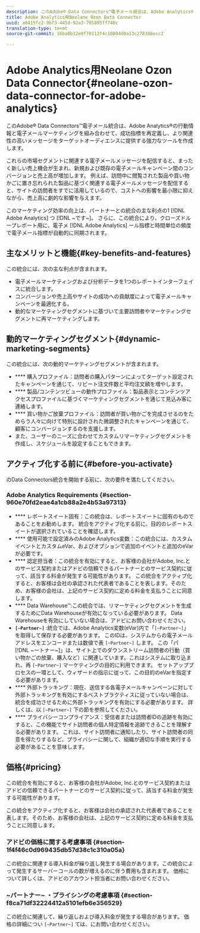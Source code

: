 ```yaml
---
description: このAdobe® Data Connectors™電子メール統合は、Adobe Analytics®の行動情報と電子メールマーケティングを組み合わせて、成功指標を再定義し、より関連性の高いメッセージをターゲットオーディエンスに提供する強力なツールを作成します。
title: Adobe Analytics用Neolane Ozon Data Connector
uuid: a0415fc2-9bf3-445d-92a3-705895ff740c
translation-type: tm+mt
source-git-commit: 16ba0b12e0f70112f4c10804d0a13c278388ecc2

---
```



# Adobe Analytics用Neolane Ozon Data Connector{#neolane-ozon-data-connector-for-adobe-analytics}

このAdobe® Data Connectors™電子メール統合は、Adobe Analytics®の行動情報と電子メールマーケティングを組み合わせて、成功指標を再定義し、より関連性の高いメッセージをターゲットオーディエンスに提供する強力なツールを作成します。

これらの市場セグメントに関連する電子メールメッセージを配信すると、まったく新しい売上機会が生まれ、新規および既存の電子メールキャンペーン間のコンバージョンと売上高が増加します。 例えば、訪問中に閲覧された製品や買い物かごに置き忘れられた製品に基づく関連する電子メールメッセージを配信すると、サイトの訪問者をすでに活用しているので、コストへの影響を最小限に抑えながら、売上高に劇的な影響を与えます。

このマーケティング効率の向上は、パートナーとの統合の主な利点の1 [!DNL Adobe Analytics] つ [!DNL ~です~]。 さらに、この統合により、クローズドループレポート用に、電子メ [!DNL Adobe Analytics] ール指標と時間単位の頻度で電子メール指標が自動的に同期されます。

## 主なメリットと機能{#key-benefits-and-features}

この統合には、次の主な利点が含まれます。

* 電子メールマーケティングおよび分析データを1つのレポートインターフェイスに統合します。
* コンバージョンや売上高やサイトの成功への貢献度によって電子メールキャンペーンを最適化する。
* 動的なマーケティングセグメントに基づいて主要訪問者やマーケティングセグメントに再マーケティングします。

## 動的マーケティングセグメント{#dynamic-marketing-segments}

この統合には、次の動的マーケティングセグメントが含まれます。

* **** 購入プロファイル：訪問者の購入パターンによってターゲット設定されたキャンペーンを通じて、リピート注文件数と平均注文額を増やします。
* **** 製品/コンテンツビューの動作プロファイル：製品表示とコンテンツアクセスプロファイルに基づくマーケティングセグメントを通じて見込み客に連絡します。
* **** 買い物かご放棄プロファイル：訪問者が買い物かごを完成させるのをためらう人々に向けて特別に設計された微調整されたキャンペーンを通じて、顧客にコンバージョンするのを支援します。
* また、ユーザーのニーズに合わせてカスタムリマーケティングセグメントを作成し、スケジュールを設定することもできます。

## アクティブ化する前に{#before-you-activate}

のData Connectors統合を開始する前に、次の要件を満たしてください。

### Adobe Analytics Requirements {#section-960e70fd2eae4a1cb88a2e4b53a97313}

* **** レポートスイート固有：この統合は、レポートスイートに固有のものであることをお勧めします。 統合をアクティブ化する前に、目的のレポートスイートが選択されていることを確認します。
* **** 使用可能で設定済みのAdobe Analytics変数：この統合には、カスタムイベントとカスタムeVar、およびオプションで追加のイベントと追加のeVarが必要です。
* **** 認定担当者：この統合を有効にすると、お客様の会社がAdobe, Inc.とのサービス契約またはアドビの信頼できるパートナーとのサービス契約に従って、該当する料金が発生する可能性があります。 この統合をアクティブ化すると、お客様は会社の承認された代表者であることを表します。そのため、お客様の会社は、上記のサービス契約に定める料金を支払うことに同意します。
* **** Data Warehouse™:この統合では、リマーケティングセグメントを生成するためにData Warehouseが有効になっている必要があります。 Data Warehouseを有効にしていない場合は、アドビにお問い合わせください。
* **`[~Partner~]`** :統合では、Adobe Analytics変数(eVar)内で「`[~Partner~]`」を取得して保存する必要があります。 このIDは、システムからの電子メールアドレスをエンコードまたは数値で表 `[~Partner~]` します。 この「パ [!DNL ~ートナー~]」は、サイト上でのダウンストリーム訪問者の行動（買い物かごの放棄、購入など）に関連しています。これはシステムに取り込まれ、再 `[~Partner~]` マーケティングの目的に利用できます。 セットアッププロセスの一環として、ウィザードの指示に従って、この目的のeVarを指定する必要があります。
* **** 外部トラッキング：現在、送信する各電子メールキャンペーンに対して外部トラッキングを有効にするベストプラクティスに従っていない場合は、統合を成功させるために外部トラッキングを有効にする必要があります。 詳しくは、以 `[~Partner~]` 下の節を参照してください。
* **** プライバシーコンプライアンス：受信者または訪問者IDの追跡を有効にすると、この機能でサイト訪問者の個人特定情報を追跡できることを理解する必要があります。 これは、サイト訪問者に通知したり、サイト訪問者の同意を得たりするなど、プライバシーに関して、組織が適切な手順を実行する必要があることを意味します。

## 価格{#pricing}

この統合を有効にすると、お客様の会社がAdobe, Inc.とのサービス契約またはアドビの信頼できるパートナーとのサービス契約に従って、該当する料金が発生する可能性があります。

この統合をアクティブ化すると、お客様は会社の承認された代表者であることを表します。そのため、お客様の会社は、上記のサービス契約に定める料金を支払うことに同意します。

### アドビの価格に関する考慮事項 {#section-1f4f46c0d969435db57d38c1c310a05a}

この統合に関連する導入料金が繰り返し発生する場合があります。この統合によって発生するサーバーコールの数が増えるのに伴う費用も含まれます。 価格について詳しくは、アドビのアカウント担当者にお問い合わせください。

### ~パートナー~ ・プライシングの考慮事項 {#section-f8ca71df32224412a5101efb6e356529}

この統合に関連して、繰り返しおよび導入料金が発生する場合があります。 価格の詳細につい `[~Partner~]` ては、にお問い合わせください。
